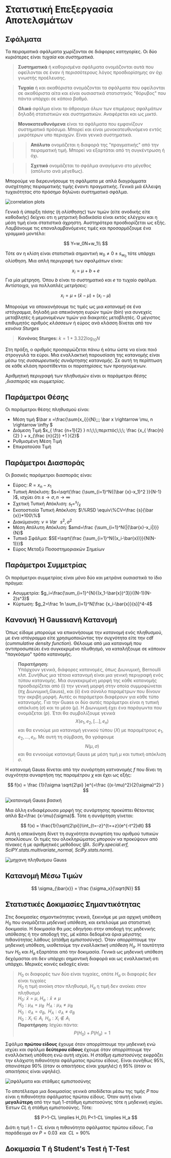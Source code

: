# Στατιστική Επεξεργασία Αποτελσμάτων

## Σφάλματα

Τα πειραματικά σφάλματα χωρίζονται σε διάφορες κατηγορίες. Οι δύο κυριότερες είναι *τυχαία* και *συστηματικά*.

>**Συστηματικά** ή καθορισμένα σφάλματα ονομάζονται αυτά που οφείλονται σε έναν ή περισσότερους λόγος προσδιορίσημης αν όχι γνωστής προέλευσης.

>**Τυχαία** ή  και ακαθόριστα ονομάζονται τα σφάλματα που οφείλονται σε ακαθόριστα αίτα και είναι ουσιαστικά στατιστηκός "θόρυβος" που πάντα υπάρχει σε κάποιο βαθμό.

>**Ολικό** σφάλμα είναι το άθροισμα όλων των επιμέρους σφαλμάτων δηλαδή στατιστικών και συστηματικών. Αναφέρεται και ως *μικτό*.

>**Μονοκατευθυνόμενα** είναι τα σφάλματα που εμφανίζουν συστηματικό πρόσυμο. Μπορεί και είναι μονοκατευθυνόμενο εντός μικρότερων υπο περιοχών. Είναι γενικά συστηματικά.

>>**Απόλυτο** ονομάζεται η διαφορά της "πραγματικής" από την πειραματική τιμή. Μπορεί να εξαρτάται από τη συγκέντρωση ή όχι.

>>**Σχετικό** ονομάζεται το σφάλμα αναγόμενο στο μέγεθος (απόλυτο ανά μέγεθως).

Μπορούμε να διερευνήσουμε τη σφάλματα με απλά διαγράμματα συσχέτησης πειραματικής τιμής έναντι πραγματικής. Γενικά μιά έλλειψη τυχαιότητας στο πρόσημο δηλώνει συστηματικό σφάλμα.

![correlation plots]()

Γενικά ή ύπαρξη *τάσης* (ή *ολίσθησης*) των τιμών (είτε ανοδικής είτε καθοδικής) δείχνει οτι η μητριτική διαδικάσία είναι εκτός ελέγχου και η μέση τιμή είναι στατιστικά άχρηστη. Αυστηρότερα προσδιορίζεται ως εξής. Λαμβάνουμε τις επαναλαμβανόμενες τιμές και προσαρμόζουμε ένα γραμμικό μοντέλο:

$$
Y=w_0N+w_1\\
$$

Τότε αν η κλίση είναι στατιστικά σημαντική $w_0\ne 0 \pm s_{w_0}$ τότε υπάρχει ολίσθηση. Μια απλή περιγραφή των σφαλμάτων είναι:

$$
x_i=\mu+ b+ e
$$
Για μία μέτρηση. Όπου $b$ είναι το συστηματικό και $e$ το τυχαίο σφάλμα. Αντίστοιχα, για πολλαπλές μετρήσεις:

$$
x_i=\mu+(\bar{x}-\mu)+(x_i-\mu)
$$

Μπορούμε να αποικονήσουμε τις τιμές ως μια *κατανομή* σε ένα *ιστόγραμμα*, δηλαδή μια απεικόνηση ευρών τιμών (bin) για συνεχείς μεταβλητές ή μεμονομένων τιμών για διακριτές μεταβλητές. Ο μέγιστος επιθυμητός αριθμός *κλάσσεων* ή εύρος ανά κλάσση δίνεται από τον *κανόνα Sturges*

>**Κανόνας Sturges:** $k = 1+3.322\log_{10}{N}$

Στη πράξη, ο αριθμός προσαρμώζεται πάνω ή κάτω ώστε να είναι ποιό στρογγυλά τα εύροι. Μια εναλλακτική παρουσίαση της κατανομής είναι μέσω της *συσσωρευτικής συνάρτησης κατανομής*. Σε αυτή τη περίπτωση σε κάθε κλάση προστίθενται οι παρατηρίσεις των προηγούμενων.

Αριθμητική περιγραφή των πληθυσμών είναι οι παράμετροι *θέσης* ,*διασποράς* και *συμμετρίας*.

## Παράμετροι Θέσης

Οι παράμετροι θέσης πληθυσμού είναι:

* Μέση τιμή $\bar x =\frac{\sum{x_i}}{N}\;\;\; \bar x \rightarrow \mu, n \rightarrow \infty $
* Διάμεση Τιμή $x_{ \frac {n+1}{2} } n:\;\;\;περιττός\;\;\; \frac {x_{ \frac{n}{2} } + x_{\frac {n}{2}} +1 }{2}$
* Ρυθμισμένη Μέση Τιμή
* Επικρατούσα Τιμή
  
## Παράμετροι Διασποράς

Οι βασικές παράμετροι διασποράς είναι:

* Εύρος: $R=x_n-x_1$
* Τυπική Απόκλιση: $s=\sqrt{\frac {\sum_{i=1}^N{(\bar {x}-x_1)^2 }}{N-1} }$, ισχύει ότι $s \rightarrow\sigma, n\rightarrow\infty$
* Σχετική Τυπική Απόκλιση: $s_t=^{s}/_{\bar{x} }$
* Εκατοστιαία Τυπική Απόκλιση: $\%RSD \equiv\%CV=\frac {s}{\bar {x}}*100\%$
* Διακύμανση: $\nu\equiv Var\;\;\; s^2, \sigma^2$
* Μέση Απόλυτη Απόκλιση: $amd=\frac {\sum_{i=1}^N{|{\bar{x}-x_i|}}}{N}$
* Τυπικό Σφάλμα: $SE=\sqrt{\frac {\sum_{i=1}^N{(x_i-\bar{x})}}{N(N-1)}}$
* Εύρος Μεταξύ Ποσοστημοριακών Σημείων
  
## Παράμετροι Συμμετρίας

Οι παράμετροι συμμετρίας είναι μόνο δύο και μετράνε ουσιαστικά το ίδιο πράγμα:

* Ασυμμετρία: $g_i=\frac{\sum_{i=1}^{N}{(x_1-\bar{x})^3}}{(N-1)(N-2)s^3}$
* Κύρτωση: $g_2=\frac 1n \sum_{i=1}^N[\frac {x_i-\bar{x}}{s}]^4-4$
  
## Κανονική Ή Gaussιανή Κατανομή

Όπως είδαμε μπορούμε να επικονήσουμε την *κατανομή* ενός πληθυσμού, με ένα ιστόγραμμα είτε χρησιμοποιώντας την συχνότητα είτε την cdf (*cummulative density function*). Θέλουμε από μια κατανομή που αντιπροσωπεύει ένα συγκεκριμένο πλυθησμό, να καταλήξουμε σε κάποιον "παγκόσμιο" τρόπο κατανομής.

>**Παρατήρηση:**\
>Υπάρχουν γενικά, διάφορες κατανομές, όπως Διωνυμική, Bernoulli κλπ. Συνήθως μια τέτοια κατανομή είναι μια γενική περιγραφή ενός *τύπου* κατανομής. Μια συγκεκριμένη μορφή της κάθε κατανομής προσδιορίζεται από (i) την γενική μορφή στην οποία συμμοφώνεται (πχ Διωνυμική,Gauss), και (ii) ένα σύνολο παραμέτρων που δίνουν την ακριβή μορφή. Αυτές οι παράμετροι διαφέρουν για κάθε τύπο κατανομής. Για την Guass οι δύο αυτές παράμετροι είναι η τυπική απόκλιση (*σ*) και το μέσο (*μ*). Η Διωνυμική έχει ένα παράγωντα που ονομάζεται (*p*). Έτσι θα συμβολίζουμε γενικά
>$$
>Χ(e_1,e_2,[\dots], e_n)
>$$
>και θα εννούμε μια κατανομή γενικού τύπου ($X$) με παραμέτρους $e_1,e_2,\dots, e_n$. Με αυτή τη σύμβαση, θα γράφουμε
>$$
N(\mu,\sigma)
>$$
>και θα εννοούμε κατανομή Gauss με μέση τιμή $\mu$ και τυπική απόκλιση $\sigma$.

Η κατανομή Gauss δίνεται από την συνάρτηση κατνανομής $f$ που δίνει τη συχνότητα συναρτήση της παραμέτρου $χ$ και έχει ως εξής:

$$
f(x) = \frac {1}{\sigma \sqrt{2\pi} }e^{=\frac {(x-\mu)^2}{2{\sigma}^2} }
$$

![κατανομή Gauss βασική]()

Μια άλλη ενδιαφέρουσα μορφή της συνάρτησης προκύπτει θέτοντας απλά $z=\frac {x-\mu}{\sigma}$. Τότε η συνάρτηση γίνεται:

$$
f(x) = \frac{1}{\sqrt{2\pi}}\int_{t=-z}^{t=+z}{e^{-t^2}dt}
$$
Αυτή η απεικόνηση δίνετ τη συχνότητα συναρτίση του αριθμού τυπικών αποκλίσεων. Οι τιμές του ολοκληρώματος μπορούν να προκύψουν από πίνακες ή με αριθμητικές μεθόδους (*βλ. SciPy.special.erf,  SciPY.stats.multivariate_normal,  SciPy.stats.norm*).

![μηχανη πληθυσμου Gauss]()

## Κατανομή Μέσω Τιμών

$$
\sigma_{\bar{x}} = \frac {\sigma_x}{\sqrt{N}}
$$

## Στατιστικές Δοκιμασίες Σημαντικότητας

Στις δοκιμασίες σημαντικότητας γνεικά, ξεκινάμε με μια αρχική υπόθεση $Η_0$ που ονομάζεται *μηδενική υπόθεση*, και εκτελούμε μια στατιστική δοκιμασία. Η δοκιμασία θα μας οδηγήσει στην αποδοχή της μηδενικής υπόθεσης ή την αποδοχή της, μέ κάποι δεδομένα όρια μέγιστης πιθανότητας λάθους (*στάθμη εμπιστοσύνης*). Όταν απορρίπτουμε την μηδενική υπόθεση, υιοθετούμε την *εναλλακτική υπόθεση* $H_a$. Η ταυτότητα των $H_0$ και $H_a$ εξαρτάται από την δοκιμασία. Γενικά ως μηδενική υπόθεση δεχόμασται οτι δεν υπάρχει σημαντική διαφορά και ως εναλλακτική οτι υπάρχει.
Μερικές κοινές εκδοχές είναι:

>$H_0$ οι διαφορές των δύο είναι τυχαίες, οπότε $H_a$ οι διαφορές δεν είναι τυχαίες\
>$H_0$ η τιμή ανοίκη στον πληθυσμό, $H_a$ η τιμή δεν ανοίκει στον πληθυσμό\
>$H_0:$ $\bar{x}= \mu$, $H_a: \bar{x}\ne\mu$\
>$H_0:\mu_A = \mu_B\;\; H_A: \mu_A\ne\mu_B$\
>$H_0:\sigma_A=\sigma_B,\;\;H_A:\sigma_A\ne\sigma_B$\
$H_0:X_i\in A_i\;\; H_a:X_i\notin A_i$\
>**Παρατήρηση:**
>Ισχύει πάντα:
>$$
>P(H_0)+P(H_a) = 1
>$$

Σφάλμα **πρώτου είδους** έχουμε όταν απορρίπτουμε την μηδενική ενώ ισχύει και σφάλμα **δεύτερου είδους** έχουμε όταν απορρίπτουμε την εναλλάκτική υπόθεση ενώ αυτή ισχύει. Η *στάθμη εμπιστοσύνης* εκφράζει την ελάχιστη πιθανότητα σφάλματος πρώτου είδους. Είναι συνήθως 95%, σπανιότερα 90% (όταν οι απαιτήσεις είναι χαμηλές) ή 95% (όταν οι απαιτήσεις είναι υψηλές).

![σφάλματα και στάθμες εμπιστοσύνης]()

Το αποτέλεσμα μια δοκιμασίας γενικά αποδίδεται μέσω της τιμής $P$ που είναι η πιθανότητα σφάλματος πρώτου είδους. Όταν αυτή είναι **μεγαλύτερη** από την τιμή 1-στάθμη εμπιστοσύνης τότε η μηδενική ισχύει. Έστων $CL$ ή στάθμη εμπιστοσύνης. Τότε:

$$
P>1-CL \implies H_0\\
P<1-CL \implies H_a
$$

Διότι η τιμή $1-CL$ είναι η πιθανότητα σφάλματος πρώτου είδους. Για παράδειγμα αν $P=0.03\;\; και\;\; CL=90\%$

## Δοκιμασία T ή Student's Test ή T-Test


